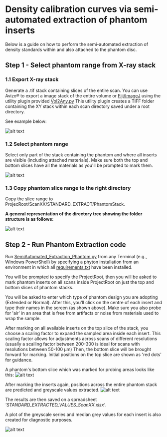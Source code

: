 # Density calibration curves via semi-automated extraction of phantom inserts

Below is a guide on how to perform the semi-automated extraction of density standards within and also attached to the phantom disc.

## Step 1 - Select phantom range from X-ray stack 

### 1.1 Export X-ray stack
Generate a .tif stack containing slices of the entire scan. You can use Avizo® to export a image stack of the entire volume or 
[Fiji/ImageJ](https://imagej.net/software/fiji/) using the utility plugin provided [Vol2Any.py](https://github.com/LeoBertiniNHM/CoralMethodsPaper/blob/main/Vol_2Any_LEO.py)
This utility plugin creates a TIFF folder containing the XY stack within each scan directory saved under a root directory. 

See example below:

![alt text](https://github.com/LeoBertiniNHM/CoralMethodsPaper/blob/main/PhantomExtraction/GIFs/PhantomExtract1.gif)

### 1.2 Select phantom range
Select only part of the stack containing the phantom and where all inserts are visible (including attached materials).
Make sure both the top and bottom slices have all the materials as you'll be prompted to mark them. 

![alt text](https://github.com/LeoBertiniNHM/CoralMethodsPaper/blob/main/PhantomExtraction/GIFs/PhantomExtract2.gif)


### 1.3 Copy phantom slice range to the right directory 
Copy the slice range to ProjecRoot/ScanXX/STANDARD_EXTRACT/PhantomStack. 

**A general representation of the directory tree showing the folder structure is as follows:**

![alt text](https://github.com/LeoBertiniNHM/CoralMethodsPaper/blob/main/PhantomExtraction/GIFs/DirectoryTreeExample.jpg)


## Step 2 - Run Phantom Extraction code 
 
Run [SemiAutomated_Extraction_Phantom.py](https://github.com/LeoBertiniNHM/CoralMethodsPaper/blob/main/PhantomExtraction/SemiAutomated_Extraction_Phantom.py) from any Terminal (e.g., Windows PowerShell) by
specifying a phyton installation from an environment in which all [requirements.txt](https://github.com/LeoBertiniNHM/CoralMethodsPaper/blob/main/requirements.txt) have been installed. 

You will be prompted to specify the ProjectRoot, then you will be asked to mark phantom inserts on all scans inside ProjectRoot on just the top and bottom slices of phantom stacks.

You will be asked to enter which type of phantom design you are adopting (Extended or Normal).
After this, you'll click on the centre of each insert and type their names in the screen (as shown above).
Make sure you also probe for 'air' in an area that is free from artifacts or noise from materials used to wrap the sample.

After marking on all available inserts on the top slice of the stack, you choose a scaling factor to expand the sampled area inside each insert.
This scaling factor allows for adjustments across scans of different resolutions (usually a scalling factor between 200-300 is ideal for scans with resolutions between 50-100 µm)
Then, the bottom slice will be brought forward for marking. Initial positions on the top slice are shown as 'red dots' for guidance. 

A phantom's bottom slice which was marked for probing areas looks like this:
![alt text](https://github.com/LeoBertiniNHM/CoralMethodsPaper/blob/main/PhantomExtraction/GIFs/PhantomMarkedExample.png)

After marking the inserts again, positions across the entire phantom stack are predicted and greyscale values extracted.
![alt text](https://github.com/LeoBertiniNHM/CoralMethodsPaper/blob/main/PhantomExtraction/GIFs/PhantomExtract3.gif)

The results are then saved on a spreadsheet *'STANDARD_EXTRACTED_VALUES_ScanXX.xlsx'*. 

A plot of the greyscale series and median grey values for each insert is also created for diagnostic purposes.

![alt text](https://github.com/LeoBertiniNHM/CoralMethodsPaper/blob/main/PhantomExtraction/GIFs/PhantomExtractedValuesOverlay.png)






